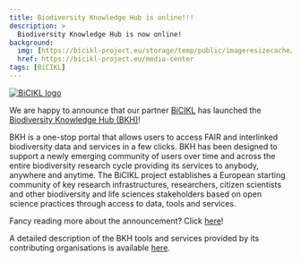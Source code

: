 ```yaml
---
title: Biodiversity Knowledge Hub is online!!!
description: >
  Biodiversity Knowledge Hub is now online!
background:
  img: [https://bicikl-project.eu/storage/temp/public/imageresizecache/03b/e2c/560/03be2c560b5676887ed6a03e4339724f8439a0897db77ce786f93a7dea27289f.png]
  href: https://bicikl-project.eu/media-center
tags: [BiCIKL]
---
```


[![BiCIKL logo](https://static.tdwg.org/sponsors/bicikl_logo_full_mixed_on-black_w600.png)](https://bicikl-project.eu)

We are happy to announce that our partner [BiCIKL](https://bicikl-project.eu/) has launched the [Biodiversity Knowledge Hub (BKH)](https://biodiversityknowledgehub.eu/)!

BKH is a one-stop portal that allows users to access FAIR and interlinked biodiversity data and services in a few clicks. BKH has been designed to support a newly emerging community of users over time and across the entire biodiversity research cycle providing its services to anybody, anywhere and anytime.
The BiCIKL project establishes a European starting community of key research infrastructures, researchers, citizen scientists and other biodiversity and life sciences stakeholders based on open science practices through access to data, tools and services.

Fancy reading more about the announcement? Click [here](https://bicikl-project.eu/news/BKH)!

A detailed description of the BKH tools and services provided by its contributing organisations is available [here](https://biodiversityknowledgehub.eu/).

